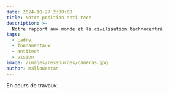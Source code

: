 ```yaml
---
date: 2024-10-27 2:00:00
title: Notre position anti-tech
description: >-
  Notre rapport aux monde et la civilisation technocentré
tags:
  - cadre
  - fondamentaux
  - antitech
  - vision
image: /images/ressources/cameras.jpg
author: mallouestan
---
```


En cours de travaux